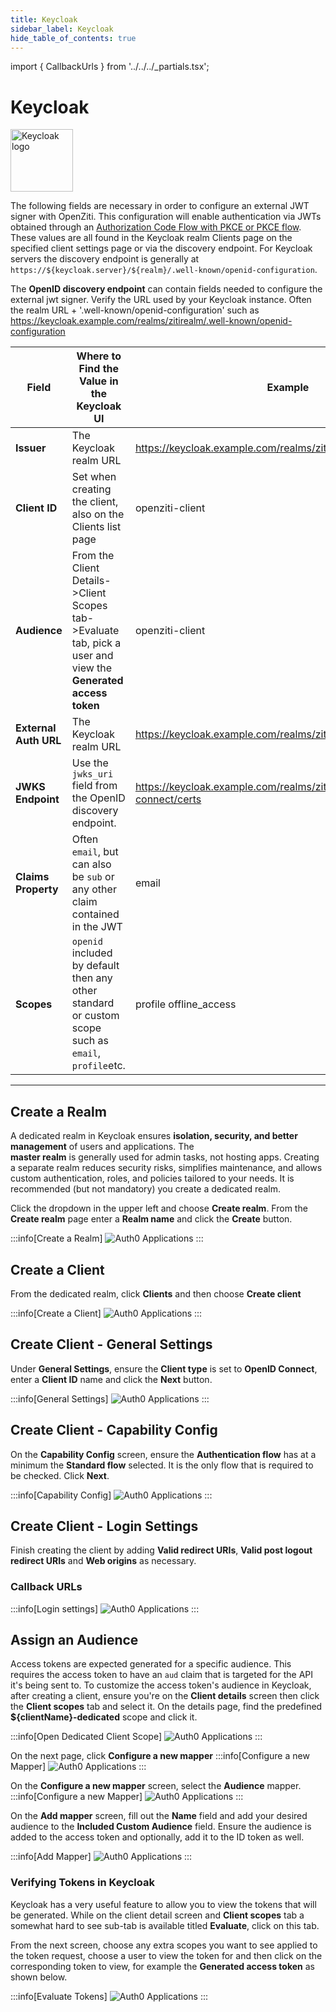 ```yaml
---
title: Keycloak
sidebar_label: Keycloak
hide_table_of_contents: true
---
```


import { CallbackUrls } from '../../../_partials.tsx';

# Keycloak

<img src="/icons/logo-keycloak.svg" alt="Keycloak logo" height="100px"/>

The following fields are necessary in order to configure an external JWT signer with OpenZiti. This configuration will
enable authentication via JWTs obtained through an
[Authorization Code Flow with PKCE or PKCE flow](https://oauth.net/2/pkce/). These values are all found in the 
Keycloak realm Clients page on the specified client settings page or via the discovery endpoint. For Keycloak 
servers the discovery endpoint is generally at `https://${keycloak.server}/${realm}/.well-known/openid-configuration`.

The **OpenID discovery endpoint** can contain fields needed to configure the external jwt signer. Verify the URL used by
your Keycloak instance. Often the realm URL + '.well-known/openid-configuration' such as
https://keycloak.example.com/realms/zitirealm/.well-known/openid-configuration

| Field                 | Where to Find the Value in the Keycloak UI                                                                    | Example                                                                     |
|-----------------------|---------------------------------------------------------------------------------------------------------------|-----------------------------------------------------------------------------|
| **Issuer**            | The Keycloak realm URL                                                                                        | https://keycloak.example.com/realms/zitirealm                               |
| **Client ID**         | Set when creating the client, also on the Clients list page                                                   | openziti-client                                                             |
| **Audience**          | From the Client Details->Client Scopes tab->Evaluate tab, pick a user and view the **Generated access token** | openziti-client                                                             |
| **External Auth URL** | The Keycloak realm URL                                                                                        | https://keycloak.example.com/realms/zitirealm                               |
| **JWKS Endpoint**     | Use the `jwks_uri` field from the OpenID discovery endpoint.                                                  | https://keycloak.example.com/realms/zitirealm/protocol/openid-connect/certs |
| **Claims Property**   | Often `email`, but can also be `sub` or any other claim contained in the JWT                                  | email                                                                       |
| **Scopes**            | `openid` included by default then any other standard or custom scope such as `email`, `profile`etc.           | profile offline_access                                                      |

---

## Create a Realm

A dedicated realm in Keycloak ensures **isolation, security, and better management** of users and applications. The  
**master realm** is generally used for admin tasks, not hosting apps. Creating a separate realm reduces security risks, 
simplifies maintenance, and allows custom authentication, roles, and policies tailored to your needs. It is 
recommended (but not mandatory) you create a dedicated realm.

Click the dropdown in the upper left and choose **Create realm**. From the **Create realm** page enter a **Realm name** 
and click the **Create** button.

:::info[Create a Realm]
![Auth0 Applications](/img/idps/keycloak/create-realm.png)
:::

## Create a Client

From the dedicated realm, click **Clients** and then choose **Create client**

:::info[Create a Client]
![Auth0 Applications](/img/idps/keycloak/create-client.png)
:::

## Create Client - General Settings

Under **General Settings**, ensure the **Client type** is set to **OpenID Connect**, enter a **Client ID** name and
click the **Next** button.

:::info[General Settings]
![Auth0 Applications](/img/idps/keycloak/create-client-1.png)
:::

## Create Client - Capability Config

On the **Capability Config** screen, ensure the **Authentication flow** has at a minimum the **Standard flow** selected.
It is the only flow that is required to be checked. Click **Next**.

:::info[Capability Config]
![Auth0 Applications](/img/idps/keycloak/create-client-2.png)
:::

## Create Client - Login Settings

Finish creating the client by adding **Valid redirect URIs**, **Valid post logout redirect URIs** and **Web 
origins** as necessary.

### Callback URLs

<CallbackUrls/>

:::info[Login settings]
![Auth0 Applications](/img/idps/keycloak/create-client-3.png)
:::

## Assign an Audience

Access tokens are expected generated for a specific audience. This requires the access token to have an `aud` 
claim that is targeted for the API it's being sent to. To customize the access token's audience in Keycloak, after 
creating a client, ensure you're on the **Client details** screen then click the **Client scopes** tab and select it. On 
the details page, find the predefined **$\{clientName}-dedicated** scope and click it.

:::info[Open Dedicated Client Scope]
![Auth0 Applications](/img/idps/keycloak/create-audience-1.png)
:::

On the next page, click **Configure a new mapper**
:::info[Configure a new Mapper]
![Auth0 Applications](/img/idps/keycloak/configure-mapper.png)
:::

On the **Configure a new mapper** screen, select the **Audience** mapper.
:::info[Configure a new Mapper]
![Auth0 Applications](/img/idps/keycloak/configure-aud-mapper-1.png)
:::

On the **Add mapper** screen, fill out the **Name** field and add your desired audience to the **Included Custom 
Audience** field. Ensure the audience is added to the access token and optionally, add it to the ID token as well. 

:::info[Add Mapper]
![Auth0 Applications](/img/idps/keycloak/configure-aud-mapper-2.png)
:::

### Verifying Tokens in Keycloak

Keycloak has a very useful feature to allow you to view the tokens that will be generated. While on the client 
detail screen and **Client scopes** tab a somewhat hard to see sub-tab is available titled **Evaluate**, click on this tab.

From the next screen, choose any extra scopes you want to see applied to the token request, choose a user to view the 
token for and then click on the corresponding token to view, for example the **Generated access token** as shown below.

:::info[Evaluate Tokens]
![Auth0 Applications](/img/idps/keycloak/evaluate-tokens.png) 
:::
















